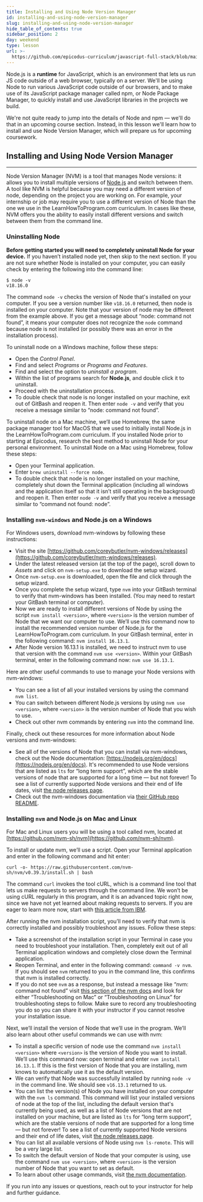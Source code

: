 ```yaml
---
title: Installing and Using Node Version Manager
id: installing-and-using-node-version-manager
slug: installing-and-using-node-version-manager
hide_table_of_contents: true
sidebar_position: 2
day: weekend
type: lesson
url: >-
  https://github.com/epicodus-curriculum/javascript-full-stack/blob/main/0d_installing_node_via_nvm.md
---
```


Node.js is a **runtime** for JavaScript, which is an environment that lets us run JS code outside of a web browser, typically on a server. We'll be using Node to run various JavaScript code outside of our browsers, and to make use of its JavaScript package manager called npm, or Node Package Manager, to quickly install and use JavaScript libraries in the projects we build.

We're not quite ready to jump into the details of Node and npm — we'll do that in an upcoming course section. Instead, in this lesson we'll learn how to install and use Node Version Manager, which will prepare us for upcoming coursework.

## Installing and Using Node Version Manager
--- 

Node Version Manager (NVM) is a tool that manages Node versions: it allows you to install multiple versions of [Node.js](https://nodejs.org/en/docs) and switch between them. A tool like NVM is helpful because you may need a different version of node, depending on the project you are working on. For example, your internship or job may require you to use a different version of Node than the one we use in the LearnHowToProgram.com curriculum. In cases like these, NVM offers you the ability to easily install different versions and switch between them from the command line. 

### Uninstalling Node

**Before getting started you will need to completely uninstall Node for your device.** If you haven’t installed node yet, then skip to the next section. If you are not sure whether Node is installed on your computer, you can easily check by entering the following into the command line:

```
$ node -v
v18.16.0
```

The command `node -v` checks the version of Node that's installed on your computer. If you see a version number like `v18.16.0` returned, then node is installed on your computer. Note that your version of node may be different from the example above. If you get a message about “node: command not found”, it means your computer does not recognize the `node` command because node is not installed (or possibly there was an error in the installation process).

To uninstall node on a Windows machine, follow these steps:

* Open the _Control Panel_.
* Find and select _Programs_ or _Programs and Features_.
* Find and select the option to _uninstall a program_.
* Within the list of programs search for **Node.js**, and double click it to uninstall.
* Proceed with the uninstallation process.
* To double check that node is no longer installed on your machine, exit out of GitBash and reopen it. Then enter `node -v` and verify that you receive a message similar to “node: command not found”.

To uninstall node on a Mac machine, we’ll use Homebrew, the same package manager tool for MacOS that we used to initially install Node.js in the LearnHowToProgram.com curriculum. If you installed Node prior to starting at Epicodus, research the best method to uninstall Node for your personal environment. 
To uninstall Node on a Mac using Homebrew, follow these steps:

* Open your Terminal application.
* Enter `brew uninstall --force node`.
* To double check that node is no longer installed on your machine, completely shut down the Terminal application (including all windows and the application itself so that it isn’t still operating in the background) and reopen it. Then enter `node -v` and verify that you receive a message similar to “command not found: node”.

### Installing `nvm-windows` and Node.js on a Windows

For Windows users, download nvm-windows by following these instructions: 

* Visit the site [https://github.com/coreybutler/nvm-windows/releases](https://github.com/coreybutler/nvm-windows/releases).
* Under the latest released version (at the top of the page), scroll down to _Assets_ and click on `nvm-setup.exe` to download the setup wizard. 
* Once `nvm-setup.exe` is downloaded, open the file and click through the setup wizard. 
* Once you complete the setup wizard, type `nvm` into your GitBash terminal to verify that nvm-windows has been installed. (You may need to restart your GitBash terminal or computer). 
* Now we are ready to install different versions of Node by using the script `nvm install <version>`, where `<version>` is the version number of Node that we want our computer to use. We’ll use this command now to install the recommended version number of Node.js for the LearnHowToProgram.com curriculum. In your GitBash terminal, enter in the following command: `nvm install 16.13.1`.
* After Node version 16.13.1 is installed, we need to instruct nvm to use that version with the command `nvm use <version>`. Within your GitBash terminal, enter in the following command now: `nvm use 16.13.1`. 

Here are other useful commands to use to manage your Node versions with nvm-windows:

* You can see a list of all your installed versions by using the command `nvm list`.
* You can switch between different Node.js versions by using `nvm use <version>`, where `<version>` is the version number of Node that you wish to use.
* Check out other nvm commands by entering `nvm` into the command line. 

Finally, check out these resources for more information about Node versions and nvm-windows:

* See all of the versions of Node that you can install via nvm-windows, check out the Node documentation: [https://nodejs.org/en/docs](https://nodejs.org/en/docs). It's recommended to use Node versions that are listed as `lts` for “long term support”, which are the stable versions of node that are supported for a long time — but not forever! To see a list of currently supported Node versions and their end of life dates, visit [the node releases page](https://nodejs.dev/en/about/releases/). 
* Check out the nvm-windows documentation via [their GitHub repo README](https://github.com/coreybutler/nvm-windows). 

### Installing `nvm` and  Node.js on Mac and Linux

For Mac and Linux users you will be using a tool called nvm, located at [https://github.com/nvm-sh/nvm](https://github.com/nvm-sh/nvm).

To install or update nvm, we’ll use a script. Open your Terminal application and enter in the following command and hit enter:

```
curl -o- https://raw.githubusercontent.com/nvm-sh/nvm/v0.39.3/install.sh | bash
```

The command `curl` invokes the tool cURL, which is a command line tool that lets us make requests to servers through the command line. We won’t be using cURL regularly in this program, and it is an advanced topic right now, since we have not yet learned about making requests to servers. If you are eager to learn more now, start with [this article from IBM](https://developer.ibm.com/articles/what-is-curl-command/).

After running the nvm installation script, you’ll need to verify that nvm is correctly installed and possibly troubleshoot any issues. Follow these steps:

* Take a screenshot of the installation script in your Terminal in case you need to troubleshoot your installation. Then, completely exit out of all Terminal application windows and completely close down the Terminal application.
* Reopen Terminal, and enter in the following command: `command -v nvm`. If you should see `nvm` returned to you in the command line, this confirms that nvm is installed correctly.
* If you do not see `nvm` as a response, but instead a message like “nvm: command not found” visit [this section of the nvm docs](https://github.com/nvm-sh/nvm#install--update-script) and look for either “Troubleshooting on Mac” or “Troubleshooting on Linux” for troubleshooting steps to follow. Make sure to record any troubleshooting you do so you can share it with your instructor if you cannot resolve your installation issue.

Next, we’ll install the version of Node that we’ll use in the program. We’ll also learn about other useful commands we can use with nvm:

* To install a specific version of node use the command `nvm install <version>` where `<version>` is the version of Node you want to install. We’ll use this command now: open terminal and enter `nvm install 16.13.1`. If this is the first version of Node that you are installing, nvm knows to automatically use it as the default version. 
* We can verify that Node was successfully installed by running `node -v` in the command line. We should see `v16.13.1` returned to us.
* You can list the version(s) of Node you have installed on your computer with the `nvm ls` command. This command will list your installed versions of node at the top of the list, including the default version that's currently being used, as well as a list of Node versions that are not installed on your machine, but are listed as `lts` for “long term support”, which are the stable versions of node that are supported for a long time — but not forever! To see a list of currently supported Node versions and their end of life dates, visit [the node releases page](https://nodejs.dev/en/about/releases/). 
* You can list all available versions of Node using `nvm ls-remote`. This will be a very large list.
* To switch the default version of Node that your computer is using, use the command `nvm use <version>`, where `<version>` is the version number of Node that you want to set as default.
* To learn about other usage commands, visit [the nvm documentation](https://github.com/nvm-sh/nvm#usage).

If you run into any issues or questions, reach out to your instructor for help and further guidance.
